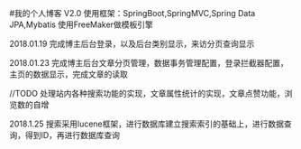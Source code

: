 #我的个人博客 V2.0
使用框架：SpringBoot,SpringMVC,Spring Data JPA,Mybatis
使用FreeMaker做模板引擎

2018.01.19
完成博主后台登录，以及后台类别显示，来访分页查询显示

2018.01.23 
完成博主后台文章分页管理，数据事务管理配置，登录拦截器配置，主页的数据显示，完成文章的读取

//TODO 处理站内各种搜索功能的实现，文章属性统计的实现，文章点赞功能，浏览数的自增

2018.1.25
搜索采用lucene框架，进行数据库建立搜索索引的基础上，进行数据查询，得到ID，再进行数据库查询